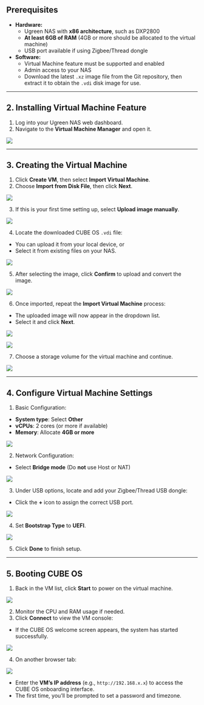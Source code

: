 ## Prerequisites
+ **Hardware:**
    - Ugreen NAS with **x86 architecture**, such as DXP2800
    - **At least 6GB of RAM** (4GB or more should be allocated to the virtual machine)
    - USB port available if using Zigbee/Thread dongle
+ **Software:**
    - Virtual Machine feature must be supported and enabled
    - Admin access to your NAS
    - Download the latest `.xz` image file from the Git repository, then extract it to obtain the `.vdi` disk image for use.

---

## 2. Installing Virtual Machine Feature
1. Log into your Ugreen NAS web dashboard.
2. Navigate to the **Virtual Machine Manager** and open it.

![](https://cdn.nlark.com/yuque/0/2025/png/55334511/1754384129105-2cb12283-9ca2-45d7-855b-d8f88e079207.png)

---

## 3. Creating the Virtual Machine
1. Click **Create VM**, then select **Import Virtual Machine**.
2. Choose **Import from Disk File**, then click **Next**.

![](https://cdn.nlark.com/yuque/0/2025/png/55334511/1754384323271-263e6dfe-6d88-4468-8c5c-a5e7b499035a.png)

3. If this is your first time setting up, select **Upload image manually**.

![](https://cdn.nlark.com/yuque/0/2025/png/55334511/1754384372767-cdc4871f-4ca6-4046-a49b-7ad612ff0bb9.png)

4. Locate the downloaded CUBE OS `.vdi` file:
+ You can upload it from your local device, or
+ Select it from existing files on your NAS.

![](https://cdn.nlark.com/yuque/0/2025/png/55334511/1754384414341-fb1e2a4e-4280-4644-a48c-ffcb12695623.png)

5. After selecting the image, click **Confirm** to upload and convert the image.

![](https://cdn.nlark.com/yuque/0/2025/png/55334511/1754384445651-a092923b-18db-414e-9803-ba7e68486115.png)

6. Once imported, repeat the **Import Virtual Machine** process:
+ The uploaded image will now appear in the dropdown list.
+ Select it and click **Next**.

![](https://cdn.nlark.com/yuque/0/2025/png/55334511/1754384596652-d24d1c87-28f7-402b-aa5c-e6b62ae68fbb.png)

![](https://cdn.nlark.com/yuque/0/2025/png/55334511/1754384627062-bb6fee9e-7c5a-4d57-b083-fc0ff4c5e321.png)

7. Choose a storage volume for the virtual machine and continue.

![](https://cdn.nlark.com/yuque/0/2025/png/55334511/1754384735371-df124e37-3049-4f9a-bcda-fa911e40c354.png)

---

## 4. Configure Virtual Machine Settings
1. Basic Configuration:
+ **System type**: Select **Other**
+ **vCPUs**: 2 cores (or more if available)
+ **Memory**: Allocate **4GB or more**

![](https://cdn.nlark.com/yuque/0/2025/png/55334511/1754384764354-befd9258-07ef-45d1-8d5d-acc15942753c.png)

2. Network Configuration:
+ Select **Bridge mode** (Do **not** use Host or NAT)

![](https://cdn.nlark.com/yuque/0/2025/png/55334511/1754384784190-ae4fc0e7-c485-42d8-990d-0039135e947f.png)

3. Under USB options, locate and add your Zigbee/Thread USB dongle:
+ Click the **+** icon to assign the correct USB port.

![](https://cdn.nlark.com/yuque/0/2025/png/55334511/1754384809712-771aeb4d-cdad-43d3-a0e8-90477cc74d81.png)

4. Set **Bootstrap Type** to **UEFI**.

![](https://cdn.nlark.com/yuque/0/2025/png/55334511/1754384824921-cb1d8dfc-f065-489d-ae5d-0e3128bddcf2.png)

5. Click **Done** to finish setup.

---

## 5. Booting CUBE OS
1. Back in the VM list, click **Start** to power on the virtual machine.

![](https://cdn.nlark.com/yuque/0/2025/png/55334511/1754384913122-696274fe-1600-4748-afc9-7d4faa9a5a6e.png)

2. Monitor the CPU and RAM usage if needed.
3. Click **Connect** to view the VM console:
+ If the CUBE OS welcome screen appears, the system has started successfully.

![](https://cdn.nlark.com/yuque/0/2025/png/55334511/1754384947150-fe737f39-85b9-4456-a5a6-6afba145049d.png)

4. On another browser tab:

![](https://cdn.nlark.com/yuque/0/2025/png/55334511/1754384967592-4bf694b4-0c9b-44df-b785-bc1589e123c1.png)

+ Enter the **VM’s IP address** (e.g., `http://192.168.x.x`) to access the CUBE OS onboarding interface.
+ The first time, you’ll be prompted to set a password and timezone.

